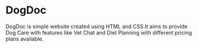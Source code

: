 # DogDoc
DogDoc is simple website created using HTML and CSS.It aims to provide Dog Care with features like Vet Chat and Diet Planning with different pricing plans available.
